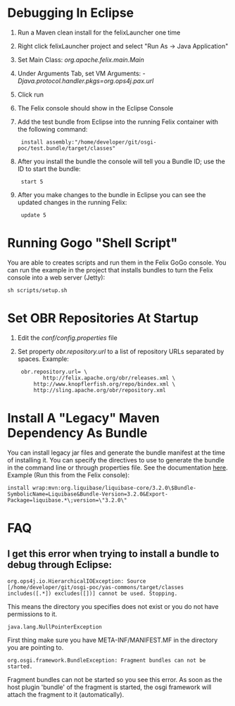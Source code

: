 # Debugging In Eclipse

1. Run a Maven clean install for the felixLauncher one time
2. Right click felixLauncher project and select "Run As -> Java Application"
2. Set Main Class: *org.apache.felix.main.Main*
3. Under Arguments Tab, set VM Arguments: *-Djava.protocol.handler.pkgs=org.ops4j.pax.url*
4. Click run
5. The Felix console should show in the Eclipse Console
6. Add the test bundle from Eclipse into the running Felix container with the following command:
 
        install assembly:"/home/developer/git/osgi-poc/test.bundle/target/classes"

7. After you install the bundle the console will tell you a Bundle ID; use the ID to start the bundle:

        start 5

8. After you make changes to the bundle in Eclipse you can see the updated changes in the running Felix:

        update 5

# Running Gogo "Shell Script"

You are able to creates scripts and run them in the Felix GoGo console.  You can run the example in the project that installs bundles to turn the Felix console into a web server (Jetty):

    sh scripts/setup.sh

# Set OBR Repositories At Startup

1. Edit the *conf/config.properties* file
2. Set property *obr.repository.url* to a list of repository URLs separated by spaces.  Example:

        obr.repository.url= \
	           http://felix.apache.org/obr/releases.xml \
            http://www.knopflerfish.org/repo/bindex.xml \
            http://sling.apache.org/obr/repository.xml

# Install A "Legacy" Maven Dependency As Bundle

You can install legacy jar files and generate the bundle manifest at the time of installing it.  You can specify the directives to use to generate the bundle in the command  line or through properties file.  See the documentation <a href="https://ops4j1.jira.com/wiki/display/paxurl/Wrap+Protocol">here</a>.  Example (Run this from the Felix console):

    install wrap:mvn:org.liquibase/liquibase-core/3.2.0\$Bundle-SymbolicName=Liquibase&Bundle-Version=3.2.0&Export-Package=liquibase.*\;version=\"3.2.0\"

# FAQ

## I get this error when trying to install a bundle to debug through Eclipse: 

    org.ops4j.io.HierarchicalIOException: Source [/home/developer/git/osgi-poc/yas-commons/target/classes includes([.*]) excludes([])] cannot be used. Stopping.

This means the directory you specifies does not exist or you do not have permissions to it.

    java.lang.NullPointerException

First thing make sure you have META-INF/MANIFEST.MF in the directory you are pointing to.

    org.osgi.framework.BundleException: Fragment bundles can not be started.

Fragment bundles can not be started so you see this error. As soon as the host plugin 'bundle' of the fragment is started, the osgi framework will attach the fragment to it (automatically). 

